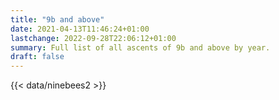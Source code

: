 ```yaml
---
title: "9b and above"
date: 2021-04-13T11:46:24+01:00
lastchange: 2022-09-28T22:06:12+01:00
summary: Full list of all ascents of 9b and above by year.
draft: false
---
```


{{< data/ninebees2 >}}
